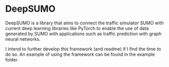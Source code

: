 # DeepSUMO
DeepSUMO is a library that aims to connect the traffic simulator SUMO with current deep learning libraries like PyTorch to enable the use of data generated by SUMO with applications such as traffic prediction with graph neural networks.

I intend to further develop this framework (and readme) if I find the time to do so. 
An example of using the framework can be found in the example folder.
